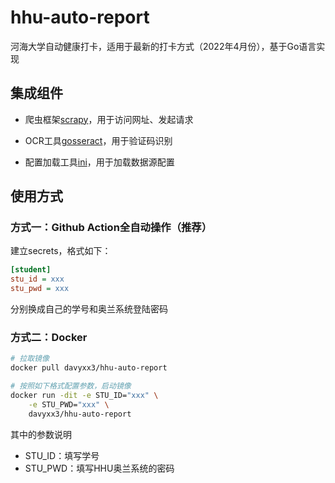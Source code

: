 # hhu-auto-report

河海大学自动健康打卡，适用于最新的打卡方式（2022年4月份），基于Go语言实现



## 集成组件

- 爬虫框架[scrapy](https://github.com/scrapy/scrapy)，用于访问网址、发起请求
- OCR工具[gosseract](https://github.com/otiai10/gosseract)，用于验证码识别

- 配置加载工具[ini](https://github.com/go-ini/ini)，用于加载数据源配置



## 使用方式

### 方式一：Github Action全自动操作（推荐）

建立secrets，格式如下：

```ini
[student]
stu_id = xxx
stu_pwd = xxx
```

分别换成自己的学号和奥兰系统登陆密码



### 方式二：Docker

```bash
# 拉取镜像
docker pull davyxx3/hhu-auto-report

# 按照如下格式配置参数，启动镜像
docker run -dit -e STU_ID="xxx" \
    -e STU_PWD="xxx" \
    davyxx3/hhu-auto-report
```

其中的参数说明

- STU_ID：填写学号
- STU_PWD：填写HHU奥兰系统的密码

